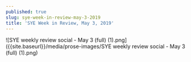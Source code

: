```yaml
---
published: true
slug: sye-week-in-review-may-3-2019
title: 'SYE Week in Review, May 3, 2019'
---
```

![SYE weekly review social - May 3 (full) (1).png]({{site.baseurl}}/media/prose-images/SYE weekly review social - May 3 (full) (1).png)


